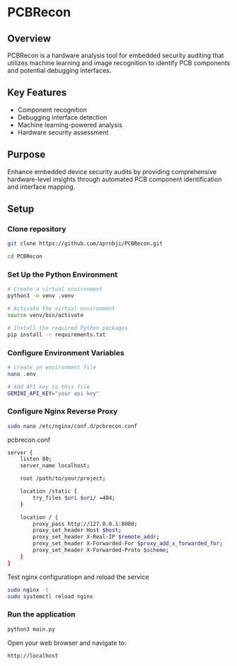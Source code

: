 # PCBRecon

## Overview
PCBRecon is a hardware analysis tool for embedded security auditing that utilizes machine learning and image recognition to identify PCB components and potential debugging interfaces.

## Key Features
- Component recognition
- Debugging interface detection
- Machine learning-powered analysis
- Hardware security assessment

## Purpose
Enhance embedded device security audits by providing comprehensive hardware-level insights through automated PCB component identification and interface mapping.

## Setup 

### Clone repository

```bash
git clone https://github.com/aprnbji/PCBRecon.git

cd PCBRecon
```

### Set Up the Python Environment 

```bash
# Create a virtual environment
python3 -m venv .venv

# Activate the virtual environment
source venv/bin/activate

# Install the required Python packages
pip install -r requirements.txt
```

### Configure Environment Variables

```bash
# Create an environment file
nano .env

# Add API key to this file
GEMINI_API_KEY="your api key"
```

### Configure Nginx Reverse Proxy

```bash
sudo nano /etc/nginx/conf.d/pcbrecon.conf
```

pcbrecon.conf
```bash
server {
    listen 80;
    server_name localhost;

    root /path/to/your/project;

    location /static {
        try_files $uri $uri/ =404;
    }

    location / {
        proxy_pass http://127.0.0.1:8000;
        proxy_set_header Host $host;
        proxy_set_header X-Real-IP $remote_addr;
        proxy_set_header X-Forwarded-For $proxy_add_x_forwarded_for;
        proxy_set_header X-Forwarded-Proto $scheme;
    }
}
```
Test nginx configuratiopn and reload the service

```bash
sudo nginx -t
sudo systemctl reload nginx
```

### Run the application

```bash
python3 main.py
```

Open your web browser and navigate to:

`http://localhost`

